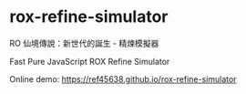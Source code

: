# rox-refine-simulator

RO 仙境傳說：新世代的誕生 - 精煉模擬器

Fast Pure JavaScript ROX Refine Simulator

Online demo: https://ref45638.github.io/rox-refine-simulator
